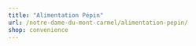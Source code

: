 ```yaml
---
title: "Alimentation Pépin"
url: /notre-dame-du-mont-carmel/alimentation-pepin/
shop: convenience
---
```

